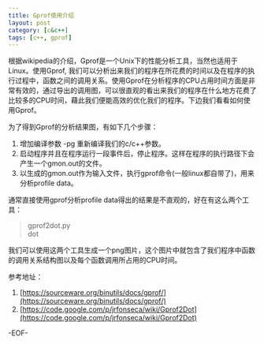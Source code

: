 ```yaml
---
title: Gprof使用介绍
layout: post
category: [c&c++]
tags: [c++, gprof]
--- 
```


根据wikipedia的介绍，Gprof是一个Unix下的性能分析工具，当然也适用于Linux。使用Gprof, 我们可以分析出来我们的程序在所花费的时间以及在程序的执行过程中，函数之间的调用关系。使用Gprof在分析程序的CPU占用时间方面是非常有效的，通过导出的调用图，可以很直观的看出来我们的程序在什么地方花费了比较多的CPU时间，藉此我们便能高效的优化我们的程序。下边我们看看如何使用Gprof。  

为了得到Gprof的分析结果图，有如下几个步骤：  
1. 增加编译参数 -pg 重新编译我们的c/c++参数。  
2. 启动程序并且在程序运行一段事件后，停止程序。这样在程序的执行路径下会产生一个gmon.out的文件。  
3. 以生成的gmon.out作为输入文件，执行gprof命令(一般linux都自带了)，用来分析profile data。  

通常直接使用gprof分析profile data得出的结果是不直观的，好在有这么两个工具： 
 
> gprof2dot.py  
> dot  

我们可以使用这两个工具生成一个png图片，这个图片中就包含了我们程序中函数的调用关系结构图以及每个函数调用所占用的CPU时间。

参考地址：  
1. [https://sourceware.org/binutils/docs/gprof/](https://sourceware.org/binutils/docs/gprof/)  
2. [https://code.google.com/p/jrfonseca/wiki/Gprof2Dot](https://code.google.com/p/jrfonseca/wiki/Gprof2Dot)  

-EOF-